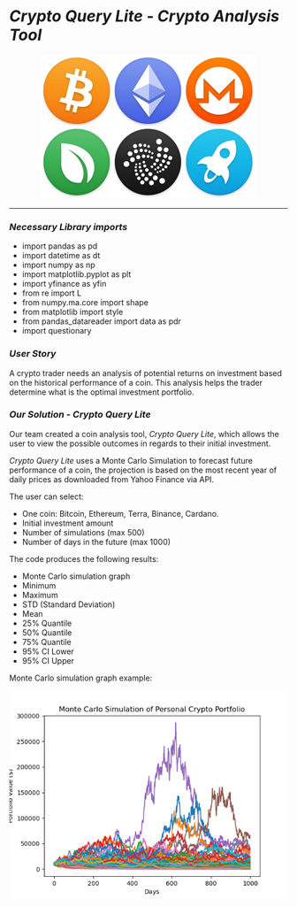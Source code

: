 # *Crypto Query Lite - Crypto Analysis Tool* 
   <p align='center'> <img src='images/icons-390.jpg'></p>

---
### *Necessary Library imports*
- import pandas as pd
- import datetime as dt
- import numpy as np
- import matplotlib.pyplot as plt
- import yfinance as yfin
- from re import L
- from numpy.ma.core import shape
- from matplotlib import style
- from pandas_datareader import data as pdr
- import questionary

### *User Story*

A crypto trader needs an analysis of potential returns on investment based on the historical performance of a coin. This analysis helps the trader determine what is the optimal investment portfolio.

### *Our Solution - Crypto Query Lite*

Our team created a coin analysis tool, *Crypto Query Lite*, which allows the user to view the possible outcomes in regards to their initial investment.

*Crypto Query Lite* uses a Monte Carlo Simulation to forecast future performance of a coin, the projection is based on the most recent year of daily prices as downloaded from Yahoo Finance via API.

The user can select:

- One coin: Bitcoin, Ethereum, Terra, Binance, Cardano.
- Initial investment amount
- Number of simulations (max 500)
- Number of days in the future (max 1000)

The code produces the following results: 
- Monte Carlo simulation graph
- Minimum
- Maximum
- STD (Standard Deviation)
- Mean
- 25% Quantile
- 50% Quantile
- 75% Quantile
- 95% CI Lower
- 95% CI Upper

Monte Carlo simulation graph example:
<p align='center'> <img src='images/MC_simulation_graph.png'></p>
